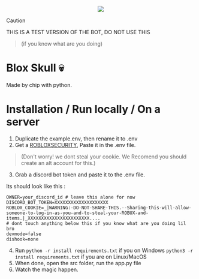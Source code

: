 <p align="center">
    <img src="https://github.com/user-attachments/assets/710648bf-891b-4d1d-81fa-775e650f1108">
</p>

> [!CAUTION]
> THIS IS A TEST VERSION OF THE BOT, DO NOT USE THIS 

>(if you know what are you doing)
# Blox Skull 💀
Made by chip with python.

# Installation / Run locally / On a server

1. Duplicate the example.env, then rename it to .env
2. Get a [ROBLOXSECURITY](https://github.com/ro-py/ro.py/blob/main/docs/tutorials/roblosecurity.md), Paste it in the .env file. 
 > (Don't worry! we dont steal your cookie. We Recomend you should create an alt account for this.)
3.  Grab a discord bot token and paste it to the .env file.

 Its should look like this :
  ```env  
OWNER=your_discord_id # leave this alone for now  
DISCORD_BOT_TOKEN=XXXXXXXXXXXXXXXXXXXX
ROBLOX_COOKIE=_|WARNING:-DO-NOT-SHARE-THIS.--Sharing-this-will-allow-someone-to-log-in-as-you-and-to-steal-your-ROBUX-and-items.|_XXXXXXXXXXXXXXXXXXXXXXX....
# dont touch anything below this if you know what are you doing lil bro
devmode=false  
dishook=none  
```
4. Run `python -r install requirements.txt` if you on Windows `python3 -r install requirements.txt` if you are on Linux/MacOS 
5. When done, open the src folder, run  the app.py file
6. Watch the magic happen.
